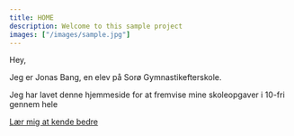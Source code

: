 ```yaml
---
title: HOME
description: Welcome to this sample project
images: ["/images/sample.jpg"]
---
```


Hey,

Jeg er Jonas Bang, en elev på Sorø Gymnastikefterskole.

Jeg har lavet denne hjemmeside for at fremvise mine skoleopgaver i 10-fri gennem hele

[Lær mig at kende bedre](/about "Get to know me better")